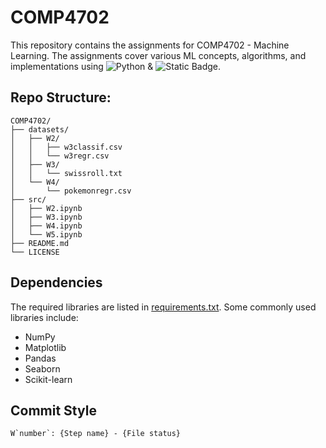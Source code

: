 # COMP4702
This repository contains the assignments for COMP4702 - Machine Learning. The assignments cover various ML concepts, algorithms, and implementations using ![Python](https://img.shields.io/badge/python-3670A0?style=for-the-badge&logo=python&logoColor=ffdd54) & ![Static Badge](https://img.shields.io/badge/Matlab-orange?style=for-the-badge).


## Repo Structure:
```
COMP4702/
├── datasets/
│   ├── W2/
│   │   ├── w3classif.csv
│   │   └── w3regr.csv
│   ├── W3/
│   │   └── swissroll.txt
│   └── W4/
│       └── pokemonregr.csv
├── src/
│   ├── W2.ipynb
│   ├── W3.ipynb
│   ├── W4.ipynb
│   └── W5.ipynb
├── README.md
└── LICENSE
```

## Dependencies
The required libraries are listed in [requirements.txt](https://github.com/keys-i/COMP4702/blob/python/requirements.txt). Some commonly used libraries include:
- NumPy
- Matplotlib
- Pandas
- Seaborn
- Scikit-learn

<!-- Personal Use -->
## Commit Style
```
W`number`: {Step name} - {File status}
```
